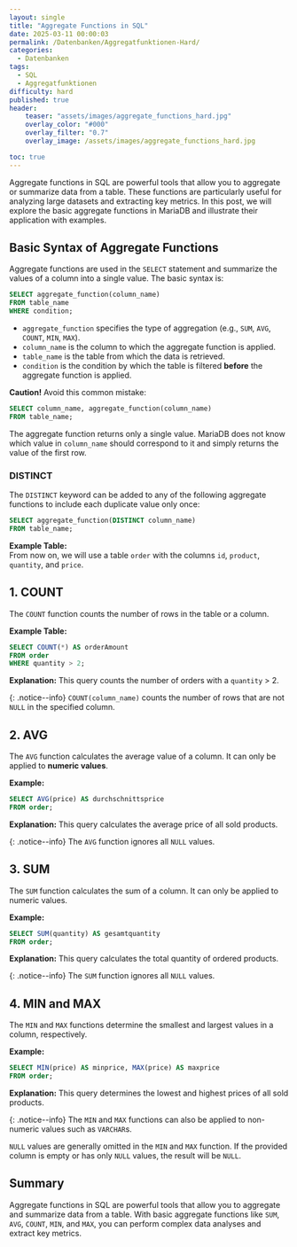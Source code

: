 ```yaml
---
layout: single
title: "Aggregate Functions in SQL"
date: 2025-03-11 00:00:03
permalink: /Datenbanken/Aggregatfunktionen-Hard/
categories:
  - Datenbanken
tags:
  - SQL
  - Aggregatfunktionen
difficulty: hard
published: true
header:
    teaser: "assets/images/aggregate_functions_hard.jpg"
    overlay_color: "#000"
    overlay_filter: "0.7"
    overlay_image: /assets/images/aggregate_functions_hard.jpg

toc: true
---
```


Aggregate functions in SQL are powerful tools that allow you to aggregate or summarize data from a table. These functions are particularly useful for analyzing large datasets and extracting key metrics. In this post, we will explore the basic aggregate functions in MariaDB and illustrate their application with examples.

## Basic Syntax of Aggregate Functions
Aggregate functions are used in the `SELECT` statement and summarize the values of a column into a single value. The basic syntax is:

```sql
SELECT aggregate_function(column_name)
FROM table_name
WHERE condition;
```

- `aggregate_function` specifies the type of aggregation (e.g., `SUM`, `AVG`, `COUNT`, `MIN`, `MAX`).
- `column_name` is the column to which the aggregate function is applied.
- `table_name` is the table from which the data is retrieved.
- `condition` is the condition by which the table is filtered **before** the aggregate function is applied.

**Caution!**
Avoid this common mistake:

```sql
SELECT column_name, aggregate_function(column_name)
FROM table_name;
```

The aggregate function returns only a single value. MariaDB does not know which value in `column_name` should correspond to it and simply returns the value of the first row.

### DISTINCT
The `DISTINCT` keyword can be added to any of the following aggregate functions to include each duplicate value only once:

```sql
SELECT aggregate_function(DISTINCT column_name)
FROM table_name;
```

**Example Table:**  
From now on, we will use a table `order` with the columns `id`, `product`, `quantity`, and `price`.

## 1. COUNT
The `COUNT` function counts the number of rows in the table or a column.

**Example Table:**
```sql
SELECT COUNT(*) AS orderAmount
FROM order
WHERE quantity > 2;
```
**Explanation:** This query counts the number of orders with a `quantity` > 2.

{: .notice--info}
`COUNT(column_name)` counts the number of rows that are not `NULL` in the specified column.

## 2. AVG
The `AVG` function calculates the average value of a column. It can only be applied to **numeric values**.

**Example:**
```sql
SELECT AVG(price) AS durchschnittsprice
FROM order;
```
**Explanation:** This query calculates the average price of all sold products.

{: .notice--info}
The `AVG` function ignores all `NULL` values.

## 3. SUM
The `SUM` function calculates the sum of a column. It can only be applied to numeric values.

**Example:**
```sql
SELECT SUM(quantity) AS gesamtquantity
FROM order;
```
**Explanation:** This query calculates the total quantity of ordered products.

{: .notice--info}
The `SUM` function ignores all `NULL` values.

## 4. MIN and MAX
The `MIN` and `MAX` functions determine the smallest and largest values in a column, respectively.

**Example:**
```sql
SELECT MIN(price) AS minprice, MAX(price) AS maxprice
FROM order;
```
**Explanation:** This query determines the lowest and highest prices of all sold products.

{: .notice--info}
The `MIN` and `MAX` functions can also be applied to non-numeric values such as `VARCHAR`s.

`NULL` values are generally omitted in the `MIN` and `MAX` function. If the provided column is empty or has only `NULL` values, the result will be `NULL`.

## Summary
Aggregate functions in SQL are powerful tools that allow you to aggregate and summarize data from a table. With basic aggregate functions like `SUM`, `AVG`, `COUNT`, `MIN`, and `MAX`, you can perform complex data analyses and extract key metrics.